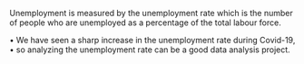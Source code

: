 Unemployment is measured by the unemployment rate which is the 
number of people who are unemployed as a percentage of the total labour 
force. 

• We have seen a sharp increase in the unemployment rate during Covid-19,
• so analyzing the unemployment rate can be a good data analysis project.
